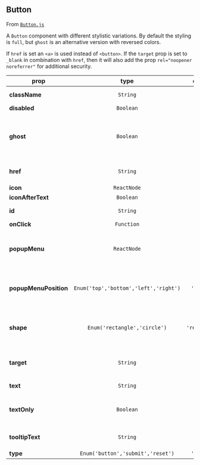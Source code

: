 
## Button

From [`Button.js`](Button.js)

A `Button` component with different stylistic variations. By default the styling is `full`,
but `ghost` is an alternative version with reversed colors.

If `href` is set an `<a>` is used instead of `<button>`. If the `target` prop is set to `_blank`
in combination with `href`, then it will also add the prop `rel="noopener noreferrer"` for
additional security.

prop | type | default | required | description
---- | :----: | :-------: | :--------: | -----------
**className** | `String` | `''` | :x: | Additional class names
**disabled** | `Boolean` | `false` | :x: | 
**ghost** | `Boolean` | `false` | :x: | Alternative styling with white background and primary colored text
**href** | `String` | `''` | :x: | If true, uses `<a>` instead of `<button>`
**icon** | `ReactNode` | `null` | :x: | SVG icon
**iconAfterText** | `Boolean` | `false` | :x: | 
**id** | `String` | `null` | :x: | HTML id attribute
**onClick** | `Function` | `noop` | :x: | 
**popupMenu** | `ReactNode` | `null` | :x: | A PopupMenu node to be toggled when clicking on the button
**popupMenuPosition** | `Enum('top','bottom','left','right')` | `'bottom'` | :x: | The position of the PopupMenu (if such is present of course)
**shape** | `Enum('rectangle','circle')` | `'rectangle'` | :x: | Renders the `Button` in different shapes (rectangle or circle)
**target** | `String` | `null` | :x: | To be used with `href`, could set for example `target="_blank"`
**text** | `String` | `''` | :x: | Text content of `Button`
**textOnly** | `Boolean` | `false` | :x: | If true `Button` has a transparent border
**tooltipText** | `String` | `''` | :x: | Text content of tooltip for the `Button`
**type** | `Enum('button','submit','reset')` | `'button'` | :x: | 



